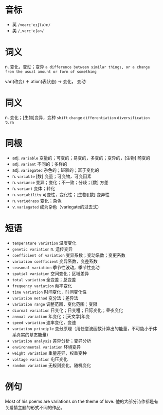 # 音标

- 英 `/veərɪ'eɪʃ(ə)n/`
- 美 `/,vɛrɪ'eʃən/`

# 词义

n. 变化，变动；变异
`a difference between similar things, or a change from the usual amount or form of something`



vari(改变) ＋ ation(表状态) → 变化， 变动

# 同义

n. 变化；[生物]变异，变种
`shift` `change` `differentiation` `diversification` `turn`

# 同根

- adj. `variable` 变量的；可变的；易变的，多变的；变异的，[生物] 畸变的
- adj. `variant` 不同的；多样的
- adj. `variegated` 杂色的；斑驳的；富于变化的
- n. `variable` [数] 变量；可变物，可变因素
- n. `variance` 变异；变化；不一致；分歧；[数] 方差
- n. `variant` 变体；转化
- n. `variability` 可变性，变化性；[生物][数] 变异性
- n. `variedness` 变化；杂色
- v. `variegated` 成为杂色（variegate的过去式）

# 短语

- `temperature variation` 温度变化
- `genetic variation` n. 遗传变异
- `coefficient of variation` 变异系数；变动系数；变更系数
- `variation coefficient` 变异系数，变差系数
- `seasonal variation` 季节性波动，季节性变动
- `spatial variation` 空间变化；区域差异
- `total variation` 全变差；总变差
- `frequency variation` 频率变化
- `time variation` 时间变化，时间变化性
- `variation method` 变分法；差异法
- `variation range` 调整范围，变化范围；变限
- `diurnal variation` 日变化；日变程；日际变化；昼夜变化
- `annual variation` 年变化；[天文学]年变
- `speed variation` 速率变化，变速
- `variation principle` 变分原理（用任意波函数计算出的能量，不可能小于体系真实的基态能量）
- `variation analysis` 差异分析；变异分析
- `environmental variation` 环境变异
- `weight variation` 重量差异，权重变种
- `voltage variation` 电压变化
- `random variation` 无规则变化，随机变化

# 例句

Most of his poems are variations on the theme of love.
他的大部分诗作都是有关爱情主题的形式不同的作品。


